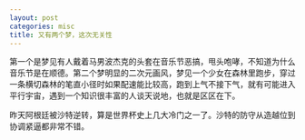 ```yaml
---
layout: post
categories: misc
title: 又有两个梦，这次无关性
---
```


第一个是梦见有人戴着马男波杰克的头套在音乐节恶搞，甩头咆哮，不知道为什么音乐节是在顺德。第二个梦明显的二次元画风，梦见一个少女在森林里跑步，穿过一条横切森林的笔直小径时如果配速能比较高，跑到上气不接下气，就有可能进入平行宇宙，遇到一个知识很丰富的人谈天说地，也就是区区在下。

昨天阿根廷被沙特逆转，算是世界杯史上几大冷门之一了。沙特的防守从造越位到协调紧逼都非常不错。
